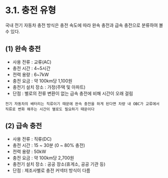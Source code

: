 # 3.1. 충전 유형
국내 전기 자동차 충전 방식은 충전 속도에 따라 완속 충전과 급속 충전으로 분류하여 볼 수 있다.

## (1) 완속 충전

* 사용 전류 : 교류(AC)
* 충전 시간 : 4~5시간
* 전력 용량 : 6~7kW
* 충전 요금 : 약 100km당 1,100원
* 충전기 설치 장소 : 가정(주택 및 아파트)
* 단점 : 별로의 전류 변환이 없는 급속 충전에 비해 시간이 오래 걸림
~~~~
전기 자동차의 배터리는 직류이기 때문에 완속 충전을 하게 된다면 차량 내 OBC가 교류에서 직류로 변화 해주는 시간이 별로도 필요하기 때문이다
~~~~



## (2) 급속 충전
* 사용 전류 : 직류(DC)
* 충전 시간 : 15 ~ 30분 (0 ~ 80% 충전)
* 전력 용량 : 50kW
* 충전 요금 : 약 100km당 2,700원
* 충전기 설치 장소 : 공공 장소(휴게소, 공공 기관 등)
* 단점 : 제조사별로 충전 커넥터 방식이 다름
